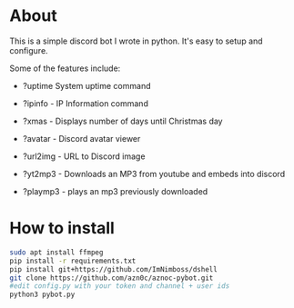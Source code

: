 # About

This is a simple discord bot I wrote in python. It's easy to setup and configure.



Some of the features include:

- ?uptime System uptime command

- ?ipinfo - IP Information command

- ?xmas - Displays number of days until Christmas day

- ?avatar <username> - Discord avatar viewer

- ?url2img <url> - URL to Discord image

- ?yt2mp3 <url> - Downloads an MP3 from youtube and embeds into discord

- ?playmp3 <filename> - plays an mp3 previously downloaded



# How to install

```bash
sudo apt install ffmpeg
pip install -r requirements.txt
pip install git+https://github.com/ImNimboss/dshell
git clone https://github.com/azn0c/aznoc-pybot.git
#edit config.py with your token and channel + user ids
python3 pybot.py
```
